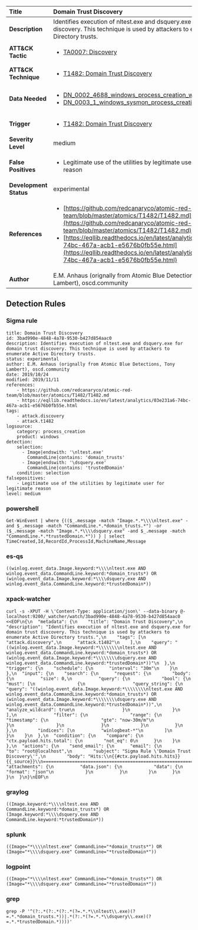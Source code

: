 | Title                    | Domain Trust Discovery       |
|:-------------------------|:------------------|
| **Description**          | Identifies execution of nltest.exe and dsquery.exe for domain trust discovery. This technique is used by attackers to enumerate Active Directory trusts. |
| **ATT&amp;CK Tactic**    |  <ul><li>[TA0007: Discovery](https://attack.mitre.org/tactics/TA0007)</li></ul>  |
| **ATT&amp;CK Technique** | <ul><li>[T1482: Domain Trust Discovery](https://attack.mitre.org/techniques/T1482)</li></ul>  |
| **Data Needed**          | <ul><li>[DN_0002_4688_windows_process_creation_with_commandline](../Data_Needed/DN_0002_4688_windows_process_creation_with_commandline.md)</li><li>[DN_0003_1_windows_sysmon_process_creation](../Data_Needed/DN_0003_1_windows_sysmon_process_creation.md)</li></ul>  |
| **Trigger**              | <ul><li>[T1482: Domain Trust Discovery](../Triggers/T1482.md)</li></ul>  |
| **Severity Level**       | medium |
| **False Positives**      | <ul><li>Legitimate use of the utilities by legitimate user for legitimate reason</li></ul>  |
| **Development Status**   | experimental |
| **References**           | <ul><li>[https://github.com/redcanaryco/atomic-red-team/blob/master/atomics/T1482/T1482.md](https://github.com/redcanaryco/atomic-red-team/blob/master/atomics/T1482/T1482.md)</li><li>[https://eqllib.readthedocs.io/en/latest/analytics/03e231a6-74bc-467a-acb1-e5676b0fb55e.html](https://eqllib.readthedocs.io/en/latest/analytics/03e231a6-74bc-467a-acb1-e5676b0fb55e.html)</li></ul>  |
| **Author**               | E.M. Anhaus (orignally from Atomic Blue Detections, Tony Lambert), oscd.community |


## Detection Rules

### Sigma rule

```
title: Domain Trust Discovery
id: 3bad990e-4848-4a78-9530-b427d854aac0
description: Identifies execution of nltest.exe and dsquery.exe for domain trust discovery. This technique is used by attackers to enumerate Active Directory trusts.
status: experimental
author: E.M. Anhaus (orignally from Atomic Blue Detections, Tony Lambert), oscd.community
date: 2019/10/24
modified: 2019/11/11
references:
    - https://github.com/redcanaryco/atomic-red-team/blob/master/atomics/T1482/T1482.md
    - https://eqllib.readthedocs.io/en/latest/analytics/03e231a6-74bc-467a-acb1-e5676b0fb55e.html
tags:
    - attack.discovery
    - attack.t1482
logsource:
    category: process_creation
    product: windows
detection:
    selection:
      - Image|endswith: '\nltest.exe'
        CommandLine|contains: 'domain_trusts'
      - Image|endswith: '\dsquery.exe'
        CommandLine|contains: 'trustedDomain'
    condition: selection
falsepositives:
    - Legitimate use of the utilities by legitimate user for legitimate reason
level: medium

```





### powershell
    
```
Get-WinEvent | where {(($_.message -match "Image.*.*\\\\nltest.exe" -and $_.message -match "CommandLine.*.*domain_trusts.*") -or ($_.message -match "Image.*.*\\\\dsquery.exe" -and $_.message -match "CommandLine.*.*trustedDomain.*")) } | select TimeCreated,Id,RecordId,ProcessId,MachineName,Message
```


### es-qs
    
```
((winlog.event_data.Image.keyword:*\\\\nltest.exe AND winlog.event_data.CommandLine.keyword:*domain_trusts*) OR (winlog.event_data.Image.keyword:*\\\\dsquery.exe AND winlog.event_data.CommandLine.keyword:*trustedDomain*))
```


### xpack-watcher
    
```
curl -s -XPUT -H \'Content-Type: application/json\' --data-binary @- localhost:9200/_watcher/watch/3bad990e-4848-4a78-9530-b427d854aac0 <<EOF\n{\n  "metadata": {\n    "title": "Domain Trust Discovery",\n    "description": "Identifies execution of nltest.exe and dsquery.exe for domain trust discovery. This technique is used by attackers to enumerate Active Directory trusts.",\n    "tags": [\n      "attack.discovery",\n      "attack.t1482"\n    ],\n    "query": "((winlog.event_data.Image.keyword:*\\\\\\\\nltest.exe AND winlog.event_data.CommandLine.keyword:*domain_trusts*) OR (winlog.event_data.Image.keyword:*\\\\\\\\dsquery.exe AND winlog.event_data.CommandLine.keyword:*trustedDomain*))"\n  },\n  "trigger": {\n    "schedule": {\n      "interval": "30m"\n    }\n  },\n  "input": {\n    "search": {\n      "request": {\n        "body": {\n          "size": 0,\n          "query": {\n            "bool": {\n              "must": [\n                {\n                  "query_string": {\n                    "query": "((winlog.event_data.Image.keyword:*\\\\\\\\nltest.exe AND winlog.event_data.CommandLine.keyword:*domain_trusts*) OR (winlog.event_data.Image.keyword:*\\\\\\\\dsquery.exe AND winlog.event_data.CommandLine.keyword:*trustedDomain*))",\n                    "analyze_wildcard": true\n                  }\n                }\n              ],\n              "filter": {\n                "range": {\n                  "timestamp": {\n                    "gte": "now-30m/m"\n                  }\n                }\n              }\n            }\n          }\n        },\n        "indices": [\n          "winlogbeat-*"\n        ]\n      }\n    }\n  },\n  "condition": {\n    "compare": {\n      "ctx.payload.hits.total": {\n        "not_eq": 0\n      }\n    }\n  },\n  "actions": {\n    "send_email": {\n      "email": {\n        "to": "root@localhost",\n        "subject": "Sigma Rule \'Domain Trust Discovery\'",\n        "body": "Hits:\\n{{#ctx.payload.hits.hits}}{{_source}}\\n================================================================================\\n{{/ctx.payload.hits.hits}}",\n        "attachments": {\n          "data.json": {\n            "data": {\n              "format": "json"\n            }\n          }\n        }\n      }\n    }\n  }\n}\nEOF\n
```


### graylog
    
```
((Image.keyword:*\\\\nltest.exe AND CommandLine.keyword:*domain_trusts*) OR (Image.keyword:*\\\\dsquery.exe AND CommandLine.keyword:*trustedDomain*))
```


### splunk
    
```
((Image="*\\\\nltest.exe" CommandLine="*domain_trusts*") OR (Image="*\\\\dsquery.exe" CommandLine="*trustedDomain*"))
```


### logpoint
    
```
((Image="*\\\\nltest.exe" CommandLine="*domain_trusts*") OR (Image="*\\\\dsquery.exe" CommandLine="*trustedDomain*"))
```


### grep
    
```
grep -P '^(?:.*(?:.*(?:.*(?=.*.*\\nltest\\.exe)(?=.*.*domain_trusts.*))|.*(?:.*(?=.*.*\\dsquery\\.exe)(?=.*.*trustedDomain.*))))'
```



